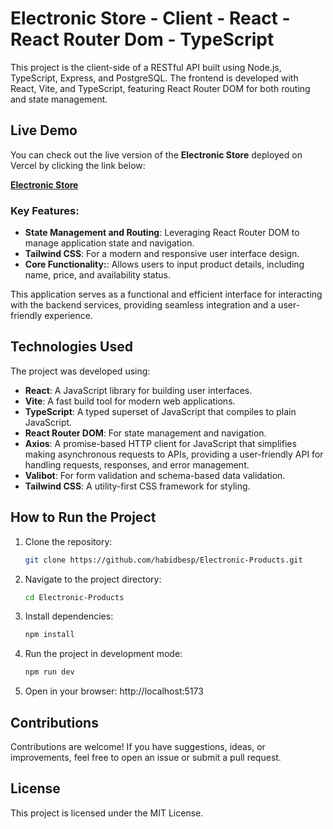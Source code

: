 # Electronic Store - Client - React - React Router Dom - TypeScript

This project is the client-side of a RESTful API built using Node.js, TypeScript, Express, and PostgreSQL. The frontend is developed with React, Vite, and TypeScript, featuring React Router DOM for both routing and state management.

## Live Demo

You can check out the live version of the **Electronic Store** deployed on Vercel by clicking the link below:

[**Electronic Store**](https://electronic-store-rho.vercel.app/)

### Key Features:

- **State Management and Routing**: Leveraging React Router DOM to manage application state and navigation.
- **Tailwind CSS**: For a modern and responsive user interface design.
- **Core Functionality:**: Allows users to input product details, including name, price, and availability status.

This application serves as a functional and efficient interface for interacting with the backend services, providing seamless integration and a user-friendly experience.

## Technologies Used

The project was developed using:

- **React**: A JavaScript library for building user interfaces.
- **Vite**: A fast build tool for modern web applications.
- **TypeScript**: A typed superset of JavaScript that compiles to plain JavaScript.
- **React Router DOM**: For state management and navigation.
- **Axios**: A promise-based HTTP client for JavaScript that simplifies making asynchronous requests to APIs, providing a user-friendly API for handling requests, responses, and error management.
- **Valibot**: For form validation and schema-based data validation.
- **Tailwind CSS**: A utility-first CSS framework for styling.

## How to Run the Project

1. Clone the repository:

   ```bash
   git clone https://github.com/habidbesp/Electronic-Products.git
   ```

2. Navigate to the project directory:

   ```bash
   cd Electronic-Products
   ```

3. Install dependencies:

   ```bash
   npm install
   ```

4. Run the project in development mode:

   ```bash
   npm run dev
   ```

5. Open in your browser: http://localhost:5173

## Contributions

Contributions are welcome! If you have suggestions, ideas, or improvements, feel free to open an issue or submit a pull request.

## License

This project is licensed under the MIT License.
